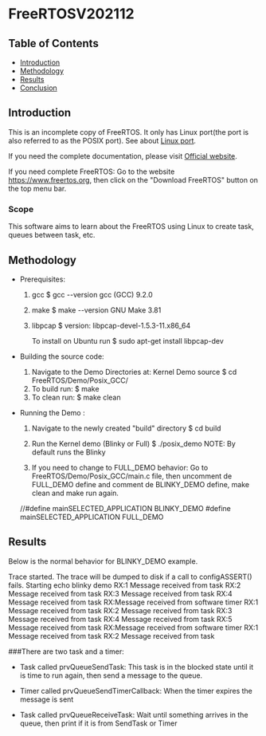 ﻿# FreeRTOSV202112

## Table of Contents

- [Introduction](#Introduction)
- [Methodology](#Methodology)
- [Results](#Results)
- [Conclusion](#Conclusion)

## Introduction
This is an incomplete copy of FreeRTOS. It only has Linux port(the port is also referred to as the POSIX port). See about [Linux port](https://freertos.org/FreeRTOS-simulator-for-Linux.html).

If you need the complete documentation, please visit [Official website](https://www.freertos.org/).

If you need complete FreeRTOS: Go to the website https://www.freertos.org, then click on the "Download FreeRTOS" button on the top menu bar.

### Scope
This software aims to learn about the FreeRTOS using Linux to create task, queues between task, etc.


## Methodology
* Prerequisites:
   1. gcc
      $ gcc --version
      gcc (GCC) 9.2.0

   2. make
      $ make --version
      GNU Make 3.81

   3. libpcap
      $ version: libpcap-devel-1.5.3-11.x86_64

      To install on Ubuntu run
      $ sudo apt-get install libpcap-dev

* Building the source code: 
   1. Navigate to the Demo Directories at: Kernel Demo source 
      $ cd FreeRTOS/Demo/Posix_GCC/
   2. To build run:
      $ make
   3. To clean run: 
      $ make clean
      
* Running the Demo :
   1. Navigate to the newly created "build" directory 
      $ cd build 
   2. Run the Kernel demo (Blinky or Full)
      $ ./posix_demo
      NOTE: By default runs the Blinky 

   3. If you need to change to FULL_DEMO behavior: Go to FreeRTOS/Demo/Posix_GCC/main.c file, then uncomment de FULL_DEMO define and comment de BLINKY_DEMO define, make clean and make run again.

    //#define    mainSELECTED_APPLICATION     BLINKY_DEMO
    #define    mainSELECTED_APPLICATION     FULL_DEMO


## Results
Below is the normal behavior for BLINKY_DEMO example.

Trace started.
The trace will be dumped to disk if a call to configASSERT() fails.
Starting echo blinky demo
RX:1 Message received from task
RX:2 Message received from task
RX:3 Message received from task
RX:4 Message received from task
RX:Message received from software timer
RX:1 Message received from task
RX:2 Message received from task
RX:3 Message received from task
RX:4 Message received from task
RX:5 Message received from task
RX:Message received from software timer
RX:1 Message received from task
RX:2 Message received from task


###There are two task and a timer:

- Task called prvQueueSendTask: This task is in the blocked state until it is time to run again, then send a message to the queue.

- Timer called prvQueueSendTimerCallback: When the timer expires the message is sent 

- Task called prvQueueReceiveTask: Wait until something arrives in the queue, then print if it is from SendTask or Timer
